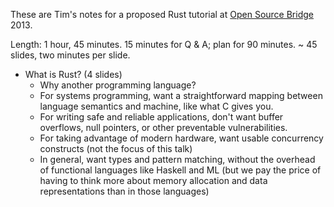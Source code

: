These are Tim's notes for a proposed Rust tutorial at [Open Source Bridge](http://opensourcebridge.org/) 2013.

Length: 1 hour, 45 minutes. 15 minutes for Q & A; plan for 90 minutes. ~ 45 slides, two minutes per slide.

* What is Rust? (4 slides)
    * Why another programming language?
    * For systems programming, want a straightforward mapping between language semantics and machine, like what C gives you.
    * For writing safe and reliable applications, don't want buffer overflows, null pointers, or other preventable vulnerabilities.
    * For taking advantage of modern hardware, want usable concurrency constructs (not the focus of this talk)
    * In general, want types and pattern matching, without the overhead of functional languages like Haskell and ML (but we pay the price of having to think more about memory allocation and data representations than in those languages)

